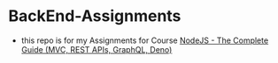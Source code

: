 # BackEnd-Assignments
* this repo is for my Assignments for Course [NodeJS - The Complete Guide (MVC, REST APIs, GraphQL, Deno)](https://www.udemy.com/course/nodejs-the-complete-guide/)
